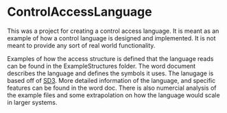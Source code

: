 # ControlAccessLanguage

This was a project for creating a control access language. It is meant as an example of how a control language is designed and implemented. It is not meant to provide any sort of real world functionality.

Examples of how the access structure is defined that the language reads can be found in the ExampleStructures folder. The word document describes the language and defines the symbols it uses. The lanugage is based off of [SD3](http://trevorjim.com/projects/sd3/). More detailed information of the language, and specific features can be found in the word doc. There is also numercial analysis of the example files and some extrapolation on how the language would scale in larger systems.
